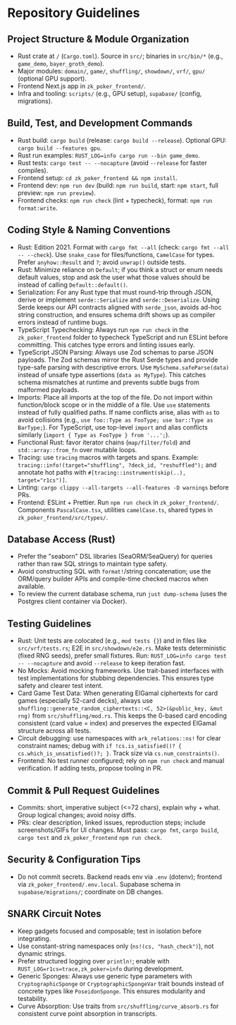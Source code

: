 # Repository Guidelines

## Project Structure & Module Organization
- Rust crate at `/` (`Cargo.toml`). Source in `src/`; binaries in `src/bin/*` (e.g., `game_demo`, `bayer_groth_demo`).
- Major modules: `domain/`, `game/`, `shuffling/`, `showdown/`, `vrf/`, `gpu/` (optional GPU support).
- Frontend Next.js app in `zk_poker_frontend/`.
- Infra and tooling: `scripts/` (e.g., GPU setup), `supabase/` (config, migrations).

## Build, Test, and Development Commands
- Rust build: `cargo build` (release: `cargo build --release`). Optional GPU: `cargo build --features gpu`.
- Rust run examples: `RUST_LOG=info cargo run --bin game_demo`.
- Rust tests: `cargo test -- --nocapture` (avoid `--release` for faster compiles).
- Frontend setup: `cd zk_poker_frontend && npm install`.
- Frontend dev: `npm run dev` (build: `npm run build`, start: `npm start`, full preview: `npm run preview`).
- Frontend checks: `npm run check` (lint + typecheck), format: `npm run format:write`.

## Coding Style & Naming Conventions
- Rust: Edition 2021. Format with `cargo fmt --all` (check: `cargo fmt --all -- --check`). Use `snake_case` for files/functions, `CamelCase` for types. Prefer `anyhow::Result` and `?`; avoid `unwrap()` outside tests.
- Rust: Minimize reliance on `Default`; if you think a struct or enum needs default values, stop and ask the user what those values should be instead of calling `Default::default()`.
- Serialization: For any Rust type that must round-trip through JSON, derive or implement `serde::Serialize` and `serde::Deserialize`. Using Serde keeps our API contracts aligned with `serde_json`, avoids ad-hoc string construction, and ensures schema drift shows up as compiler errors instead of runtime bugs.
- TypeScript Typechecking: Always run `npm run check` in the `zk_poker_frontend` folder to typecheck TypeScript and run ESLint before committing. This catches type errors and linting issues early.
- TypeScript JSON Parsing: Always use Zod schemas to parse JSON payloads. The Zod schemas mirror the Rust Serde types and provide type-safe parsing with descriptive errors. Use `MySchema.safeParse(data)` instead of unsafe type assertions (`data as MyType`). This catches schema mismatches at runtime and prevents subtle bugs from malformed payloads.
- Imports: Place all imports at the top of the file. Do not import within function/block scope or in the middle of a file. Use `use` statements instead of fully qualified paths. If name conflicts arise, alias with `as` to avoid collisions (e.g., `use foo::Type as FooType; use bar::Type as BarType;`). For TypeScript, use top-level `import` and alias conflicts similarly (`import { Type as FooType } from '...';`).
- Functional Rust: favor iterator chains (`map/filter/fold`) and `std::array::from_fn` over mutable loops.
- Tracing: use `tracing` macros with targets and spans. Example: `tracing::info!(target="shuffling", ?deck_id, "reshuffled");` and annotate hot paths with `#[tracing::instrument(skip(..), target="r1cs")]`.
- Linting: `cargo clippy --all-targets --all-features -D warnings` before PRs.
- Frontend: ESLint + Prettier. Run `npm run check` in `zk_poker_frontend/`. Components `PascalCase.tsx`, utilities `camelCase.ts`, shared types in `zk_poker_frontend/src/types/`.

## Database Access (Rust)
- Prefer the "seaborn" DSL libraries (SeaORM/SeaQuery) for queries rather than raw SQL strings to maintain type safety.
- Avoid constructing SQL with `format!`/string concatenation; use the ORM/query builder APIs and compile-time checked macros when available.
- To review the current database schema, run `just dump-schema` (uses the Postgres client container via Docker).

## Testing Guidelines
- Rust: Unit tests are colocated (e.g., `mod tests {}`) and in files like `src/vrf/tests.rs`; E2E in `src/showdown/e2e.rs`. Make tests deterministic (fixed RNG seeds), prefer small fixtures. Run: `RUST_LOG=info cargo test -- --nocapture` and avoid `--release` to keep iteration fast.
- No Mocks: Avoid mocking frameworks. Use trait-based interfaces with test implementations for stubbing dependencies. This ensures type safety and clearer test intent.
- Card Game Test Data: When generating ElGamal ciphertexts for card games (especially 52-card decks), always use `shuffling::generate_random_ciphertexts::<C, 52>(&public_key, &mut rng)` from `src/shuffling/mod.rs`. This keeps the 0-based card encoding consistent (card value = index) and preserves the expected ElGamal structure across all tests.
- Circuit debugging: use namespaces with `ark_relations::ns!` for clear constraint names; debug with `if !cs.is_satisfied()? { cs.which_is_unsatisfied()?; }`. Track size via `cs.num_constraints()`.
- Frontend: No test runner configured; rely on `npm run check` and manual verification. If adding tests, propose tooling in PR.

## Commit & Pull Request Guidelines
- Commits: short, imperative subject (<=72 chars), explain why + what. Group logical changes; avoid noisy diffs.
- PRs: clear description, linked issues, reproduction steps; include screenshots/GIFs for UI changes. Must pass: `cargo fmt`, `cargo build`, `cargo test` and `zk_poker_frontend` `npm run check`.

## Security & Configuration Tips
- Do not commit secrets. Backend reads env via `.env` (dotenv); frontend via `zk_poker_frontend/.env.local`. Supabase schema in `supabase/migrations/`; coordinate on DB changes.

## SNARK Circuit Notes
- Keep gadgets focused and composable; test in isolation before integrating.
- Use constant-string namespaces only (`ns!(cs, "hash_check")`), not dynamic strings.
- Prefer structured logging over `println!`; enable with `RUST_LOG=r1cs=trace,zk_poker=info` during development.
- Generic Sponges: Always use generic type parameters with `CryptographicSponge` or `CryptographicSpongeVar` trait bounds instead of concrete types like `PoseidonSponge`. This ensures modularity and testability.
- Curve Absorption: Use traits from `src/shuffling/curve_absorb.rs` for consistent curve point absorption in transcripts.
